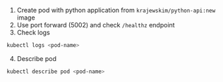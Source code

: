 1. Create pod with python application from `krajewskim/python-api:new` image
2. Use port forward (5002) and check `/healthz` endpoint
3. Check logs

```sh
kubectl logs <pod-name>
```

4. Describe pod

```sh
kubectl describe pod <pod-name>
```
